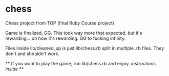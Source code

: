 # chess
Chess project from TOP (final Ruby Course project)

Game is finalized, GG. This took way more that expected, but it's rewarding....oh how it's rewarding. GG to fucking infinity.

Files inside lib/cleaned_up is just lib/chess.rb split in multiple .rb files. They don't and shouldn't work.


** If you want to play the game, run lib/chess.rb and enjoy. *instructions inside* **

